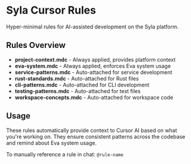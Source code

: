 # Syla Cursor Rules

Hyper-minimal rules for AI-assisted development on the Syla platform.

## Rules Overview

- **project-context.mdc** - Always applied, provides platform context
- **eva-system.mdc** - Always applied, enforces Eva system usage
- **service-patterns.mdc** - Auto-attached for service development
- **rust-standards.mdc** - Auto-attached for Rust files
- **cli-patterns.mdc** - Auto-attached for CLI development
- **testing-patterns.mdc** - Auto-attached for test files
- **workspace-concepts.mdc** - Auto-attached for workspace code

## Usage

These rules automatically provide context to Cursor AI based on what you're working on. They ensure consistent patterns across the codebase and remind about Eva system usage.

To manually reference a rule in chat: `@rule-name`